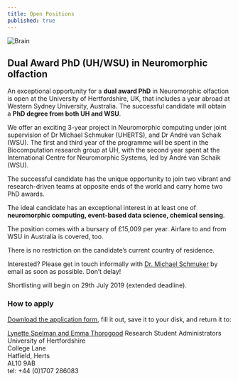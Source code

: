 ```yaml
---
title: Open Positions
published: true
---
```


![Brain](Brain.jpg)

## Dual Award PhD (UH/WSU) in Neuromorphic olfaction 

An exceptional opportunity for a **dual award PhD** in Neuromorphic olfaction is open at the University of Hertfordshire, UK, that includes a year abroad at Western Sydney University, Australia. The successful candidate will obtain a **PhD degree from both UH and WSU**. 

We offer an exciting 3-year project in Neuromorphic computing under joint supervision of Dr Michael Schmuker (UHERTS), and Dr André van Schaik (WSU). The first and third year of the programme will be spent in the Biocomputation research group at UH, with the second year spent at the International Centre for Neuromorphic Systems, led by André van Schaik (WSU). 

The successful candidate has the unique opportunity to join two vibrant and research-driven teams at opposite ends of the world and carry home two PhD awards. 

The ideal candidate has an exceptional interest in at least one of **neuromorphic computing, event-based data science, chemical sensing**.

The position comes with a bursary of £15,009 per year. Airfare to and from WSU in Australia is covered, too. 

There is no restriction on the candidate’s current country of residence. 

Interested? Please get in touch informally with [Dr. Michael Schmuker](mailto:m.schmuker@herts.ac.uk) by email as soon as possible. Don’t delay!

Shortlisting will begin on 29th July 2019 (extended deadline). 

### How to apply

[Download the application form](https://www.herts.ac.uk/__data/assets/pdf_file/0010/31105/uh-application-form.pdf), fill it out, save it to your disk, and return it to:

[Lynette Spelman and Emma Thorogood](mailto:doctoralcollegeadmissions@herts.ac.uk)
Research Student Administrators<br/>
University of Hertfordshire<br/>
College Lane<br/>
Hatfield, Herts<br/>
AL10 9AB<br/>
tel: +44 (0)1707 286083<br/>
